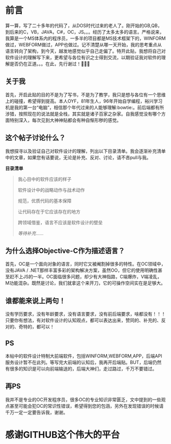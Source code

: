# 前言
算一算，写了二十多年的代码了，从DOS时代过来的老人了。刚开始的GB,QB，到后来的C，VB，JAVA，C#，OC，JS。。。经历了太多太多的语言。严格说来，我算是一个MS体系内的程序员，一多半的项目都是MS技术框架下的，WINFORM做过，WEBFORM做过，APP也做过。记不清楚从哪一天开始，我的思考重点从语言转向了架构，到今天，越发地感觉似乎自己走偏了。特开此贴，我想将自己对软件设计的理解写下来，更希望与各位有识之士得到交流，以期验证我对软件的理解是否仍在正道。。。在此，先行谢过！:pray::pray::pray:

## 关于我
首先，开启此贴的目的不是为了写书，不是为了教学，我只是想与各位有一个思维上的碰撞，希望得到提高。本人OYF，81年生人，96年开始自学编程，裕兴学习机是我的第一台“电脑”，相信那个年代过来的人能够理解:bowtie:。前后端都有所涉猎，按照现在的说法就是全栈，其实就是诸子百家之杂家。自我感觉没有哪个方面特别深入，每次见到大神神贴都会有种自惭形秽的感觉。

## 这个帖子讨论什么？
我想探寻以及验证自己对软件设计的理解，列出以下目录清单。我会逐渐补充清单中的文章，如果您有话要说，无论是补充、反对、讨论，请不吝pull与我。

**目录清单**

> 我心目中的软件应该的样子
>
> 软件设计中的战略动作与战术动作
>
> 规范，优质代码的基本保障
> 
> 让代码存在于它应该存在的地方
>
> 跨领域借鉴，语言不应该是软件设计的壁垒
>
> *等待补充……*

## 为什么选择Objective-C作为描述语言？
首先，OC是一个面向对象的语言，同时它又被阉割掉很多的特性。在OC领域中，没有JAVA / .NET那样丰富多彩的架构解决方案，虽然OO，但它的使用明确性甚至赶不上JS的一半。OC面临很多问题，却少有大神指路，C端爆炸，V端凌乱，M功能混杂。既然是讨论，我们就拿这个来开刀，它的可操作空间实在是足够大。

## 谁都能来说上两句！
没有学历要求，没有年龄要求，没有语言要求，没有前后端要求，啥都没有！！！只要你有想法，有对软件设计的认知观点，都可以表达出来，赞同的、补充的、反对的、奇特的，都可以！

## PS
本帖中的软件设计特制大前端软件，包括WINFORM,WEBFORM,APP，后端API服务设计暂不在此列。等写完大前端的认知后，我再开后端贴。BUT，后端仍然有很多的知识是可以向前端输送的，后端大神们，走过路过，千万不要错过。

## 再PS
我并不是专业的OC开发程序员，很多OC的专业知识非常匮乏，文中提到的一些观点甚至可能会犯OC的常识性错误，希望得到您的包涵，另外在发现错误的时候请千万一定一定要告诉我，谢谢。

# 感谢GITHUB这个伟大的平台